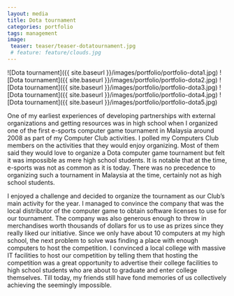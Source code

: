 ```yaml
---
layout: media
title: Dota tournament
categories: portfolio
tags: management
image:
 teaser: teaser/teaser-dotatournament.jpg
 # feature: feature/clouds.jpg
---
```


![Dota tournament]({{ site.baseurl }}/images/portfolio/portfolio-dota1.jpg)
![Dota tournament]({{ site.baseurl }}/images/portfolio/portfolio-dota2.jpg)
![Dota tournament]({{ site.baseurl }}/images/portfolio/portfolio-dota3.jpg)
![Dota tournament]({{ site.baseurl }}/images/portfolio/portfolio-dota4.jpg)
![Dota tournament]({{ site.baseurl }}/images/portfolio/portfolio-dota5.jpg)

One of my earliest experiences of developing partnerships with external organizations and getting resources was in high school when I organized one of the first e-sports computer game tournament in Malaysia around 2008 as part of my Computer Club activities. I polled my Computers Club members on the activities that they would enjoy organizing. Most of them said they would love to organize a Dota computer game tournament but felt it was impossible as mere high school students. It is notable that at the time, e-sports was not as common as it is today. There was no precedence to organizing such a tournament in Malaysia at the time, certainly not as high school students.

I enjoyed a challenge and decided to organize the tournament as our Club’s main activity for the year. I managed to convince the company that was the local distributor of the computer game to obtain software licenses to use for our tournament. The company was also generous enough to throw in merchandises worth thousands of dollars for us to use as prizes since they really liked our initiative. Since we only have about 10 computers at my high school, the next problem to solve was finding a place with enough computers to host the competition. I convinced a local college with massive IT facilities to host our competition by telling them that hosting the competition was a great opportunity to advertise their college facilities to high school students who are about to graduate and enter college themselves. Till today, my friends still have fond memories of us collectively achieving the seemingly impossible.

